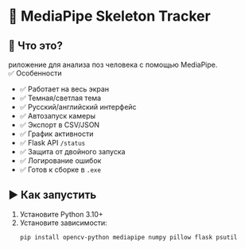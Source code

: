 # 🎥 MediaPipe Skeleton Tracker 

## 🚀 Что это?
риложение для анализа поз человека с помощью MediaPipe.  
 ✅ Особенности
- ✅ Работает на весь экран
- ✅ Темная/светлая тема
- ✅ Русский/английский интерфейс
- ✅ Автозапуск камеры
- ✅ Экспорт в CSV/JSON
- ✅ График активности
- ✅ Flask API `/status`
- ✅ Защита от двойного запуска
- ✅ Логирование ошибок
- ✅ Готов к сборке в `.exe`

## ▶️ Как запустить
1. Установите Python 3.10+
2. Установите зависимости:
   ```bash
   pip install opencv-python mediapipe numpy pillow flask psutil
